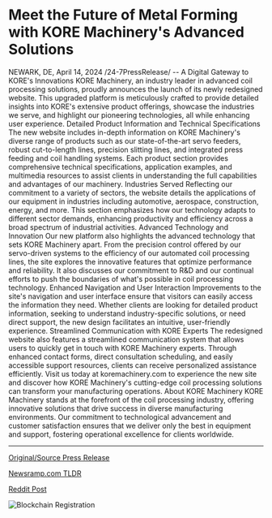 # Meet the Future of Metal Forming with KORE Machinery's Advanced Solutions

NEWARK, DE, April 14, 2024 /24-7PressRelease/ --   A Digital Gateway to KORE's Innovations KORE Machinery, an industry leader in advanced coil processing solutions, proudly announces the launch of its newly redesigned website. This upgraded platform is meticulously crafted to provide detailed insights into KORE's extensive product offerings, showcase the industries we serve, and highlight our pioneering technologies, all while enhancing user experience.  Detailed Product Information and Technical Specifications The new website includes in-depth information on KORE Machinery's diverse range of products such as our state-of-the-art servo feeders, robust cut-to-length lines, precision slitting lines, and integrated press feeding and coil handling systems. Each product section provides comprehensive technical specifications, application examples, and multimedia resources to assist clients in understanding the full capabilities and advantages of our machinery.  Industries Served Reflecting our commitment to a variety of sectors, the website details the applications of our equipment in industries including automotive, aerospace, construction, energy, and more. This section emphasizes how our technology adapts to different sector demands, enhancing productivity and efficiency across a broad spectrum of industrial activities.  Advanced Technology and Innovation Our new platform also highlights the advanced technology that sets KORE Machinery apart. From the precision control offered by our servo-driven systems to the efficiency of our automated coil processing lines, the site explores the innovative features that optimize performance and reliability. It also discusses our commitment to R&D and our continual efforts to push the boundaries of what's possible in coil processing technology.  Enhanced Navigation and User Interaction Improvements to the site's navigation and user interface ensure that visitors can easily access the information they need. Whether clients are looking for detailed product information, seeking to understand industry-specific solutions, or need direct support, the new design facilitates an intuitive, user-friendly experience.  Streamlined Communication with KORE Experts The redesigned website also features a streamlined communication system that allows users to quickly get in touch with KORE Machinery experts. Through enhanced contact forms, direct consultation scheduling, and easily accessible support resources, clients can receive personalized assistance efficiently.  Visit us today at koremachinery.com to experience the new site and discover how KORE Machinery's cutting-edge coil processing solutions can transform your manufacturing operations.  About KORE Machinery KORE Machinery stands at the forefront of the coil processing industry, offering innovative solutions that drive success in diverse manufacturing environments. Our commitment to technological advancement and customer satisfaction ensures that we deliver only the best in equipment and support, fostering operational excellence for clients worldwide. 

---

[Original/Source Press Release](https://www.24-7pressrelease.com/press-release/510029/meet-the-future-of-metal-forming-with-kore-machinerys-advanced-solutions)
                    

[Newsramp.com TLDR](https://newsramp.com/curated-news/kore-machinery-launches-redesigned-website-to-showcase-innovations/fb251e18ea307a8c74f2f92ca84be0be) 

 



[Reddit Post](https://www.reddit.com/r/newsramp/comments/1c3nm0a/kore_machinery_launches_redesigned_website_to/) 



![Blockchain Registration](https://cdn.newsramp.app/24-7PressRelease/qrcode/244/14/hushegGz.webp)